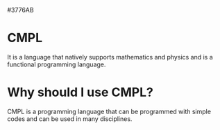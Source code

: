 <font style="vertical-align: inherit;"><font style="vertical-align: inherit;">#3776AB</font></font>
# CMPL
It is a language that natively supports mathematics and physics and is a functional programming language.

# Why should I use CMPL?
CMPL is a programming language that can be programmed with simple codes and can be used in many disciplines.

